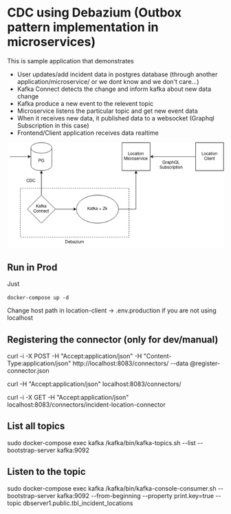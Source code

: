
# CDC using Debazium (Outbox pattern implementation in microservices)

This is sample application that demonstrates
  - User updates/add incident data in postgres database (through another application/microservice/ or we dont know and we don't care...)
  - Kafka Connect detects the change and inform kafka about new data change
  - Kafka produce a new event to the relevent topic
  - Microservice listens the particular topic and get new event data
  - When it receives new data, it published data to a websocket (Graphql Subscription in this case)
  - Frontend/Client application receives data realtime

![Screenshot](debazium-cdc.png)

## Run in Prod

Just 

`docker-compose up -d`

Change host path in location-client -> .env.production if you are not using localhost

## Registering the connector (only for dev/manual)
curl -i -X POST -H "Accept:application/json" -H "Content-Type:application/json" http://localhost:8083/connectors/ --data @register-connector.json

curl -H "Accept:application/json" localhost:8083/connectors/

curl -i -X GET -H "Accept:application/json" localhost:8083/connectors/incident-location-connector

## List all topics
sudo docker-compose exec kafka /kafka/bin/kafka-topics.sh --list --bootstrap-server kafka:9092

## Listen to the topic
sudo docker-compose exec kafka /kafka/bin/kafka-console-consumer.sh --bootstrap-server kafka:9092 --from-beginning --property print.key=true --topic dbserver1.public.tbl_incident_locations